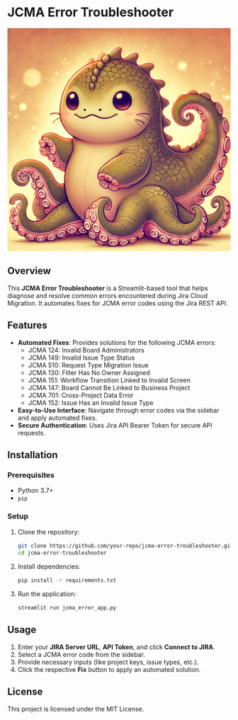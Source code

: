 # JCMA Error Troubleshooter

![](jiraoctopus.png)

## Overview
This **JCMA Error Troubleshooter** is a Streamlit-based tool that helps diagnose and resolve common errors encountered during Jira Cloud Migration. It automates fixes for JCMA error codes using the Jira REST API.

## Features
- **Automated Fixes**: Provides solutions for the following JCMA errors:
  - JCMA 124: Invalid Board Administrators
  - JCMA 149: Invalid Issue Type Status
  - JCMA 510: Request Type Migration Issue
  - JCMA 130: Filter Has No Owner Assigned
  - JCMA 151: Workflow Transition Linked to Invalid Screen
  - JCMA 147: Board Cannot Be Linked to Business Project
  - JCMA 701: Cross-Project Data Error
  - JCMA 152: Issue Has an Invalid Issue Type
- **Easy-to-Use Interface**: Navigate through error codes via the sidebar and apply automated fixes.
- **Secure Authentication**: Uses Jira API Bearer Token for secure API requests.

## Installation
### Prerequisites
- Python 3.7+
- `pip`

### Setup
1. Clone the repository:
   ```sh
   git clone https://github.com/your-repo/jcma-error-troubleshooter.git
   cd jcma-error-troubleshooter
   ```
2. Install dependencies:
   ```sh
   pip install -r requirements.txt
   ```
3. Run the application:
   ```sh
   streamlit run jcma_error_app.py
   ```

## Usage
1. Enter your **JIRA Server URL**, **API Token**, and click **Connect to JIRA**.
2. Select a JCMA error code from the sidebar.
3. Provide necessary inputs (like project keys, issue types, etc.).
4. Click the respective **Fix** button to apply an automated solution.

## License
This project is licensed under the MIT License.

